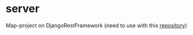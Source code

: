 # server
Map-project on DjangoRestFramework (need to use with this [repository](https://github.com/Daniil-Danone/iCity.git))

